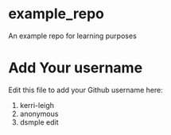 # example_repo
An example repo for learning purposes
# Add Your username
Edit this file to add your Github username here:
1. kerri-leigh
2. anonymous
3. dsmple edit
